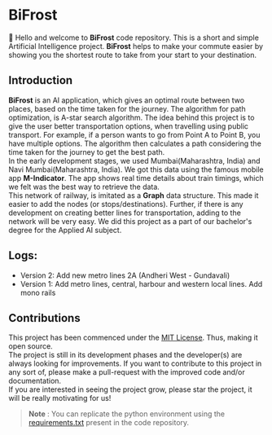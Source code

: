 # BiFrost

:wave: Hello and welcome to **BiFrost** code repository. This is a short and simple Artificial Intelligence project. **BiFrost** helps to make your commute easier by showing you the shortest route to take from your start to your destination.

## Introduction

**BiFrost** is an AI application, which gives an optimal route between two places, based on the time taken for the journey. The algorithm for path optimization, is A-star search algorithm. The idea behind this project is to give the user better transportation options, when travelling using public transport. For example, if a person wants to go from Point A to Point B, you have multiple options. The algorithm then calculates a path considering the time taken for the journey to get the best path.  
In the early development stages, we used Mumbai(Maharashtra, India) and Navi Mumbai(Maharashtra, India). We got this data using the famous mobile app **M-Indicator**. The app shows real time details about train timings, which we felt was the best way to retrieve the data.  
This network of railway, is imitated as a **Graph** data structure. This made it easier to add the nodes (or stops/destinations). Further, if there is any development on creating better lines for transportation, adding to the network will be very easy.
We did this project as a part of our bachelor's degree for the Applied AI subject.

## Logs:

- Version 2: Add new metro lines 2A (Andheri West - Gundavali)
- Version 1: Add metro lines, central, harbour and western local lines. Add mono rails

## Contributions

This project has been commenced under the [MIT License](LICENSE). Thus, making it open source.  
The project is still in its development phases and the developer(s) are always looking for improvements. If you want to contribute to this project in any sort of, please make a pull-request with the improved code and/or documentation.  
If you are interested in seeing the project grow, please star the project, it will be really motivating for us!

> **Note** : You can replicate the python environment using the [requirements.txt](requirements.txt) present in the code repository.
